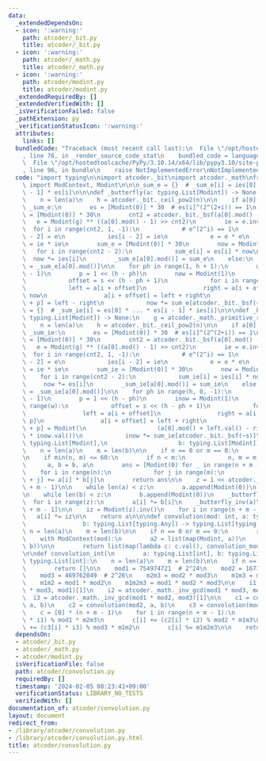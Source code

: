 ```yaml
---
data:
  _extendedDependsOn:
  - icon: ':warning:'
    path: atcoder/_bit.py
    title: atcoder/_bit.py
  - icon: ':warning:'
    path: atcoder/_math.py
    title: atcoder/_math.py
  - icon: ':warning:'
    path: atcoder/modint.py
    title: atcoder/modint.py
  _extendedRequiredBy: []
  _extendedVerifiedWith: []
  _isVerificationFailed: false
  _pathExtension: py
  _verificationStatusIcon: ':warning:'
  attributes:
    links: []
  bundledCode: "Traceback (most recent call last):\n  File \"/opt/hostedtoolcache/PyPy/3.10.14/x64/lib/pypy3.10/site-packages/onlinejudge_verify/documentation/build.py\"\
    , line 76, in _render_source_code_stat\n    bundled_code = language.bundle(\n\
    \  File \"/opt/hostedtoolcache/PyPy/3.10.14/x64/lib/pypy3.10/site-packages/onlinejudge_verify/languages/python.py\"\
    , line 96, in bundle\n    raise NotImplementedError\nNotImplementedError\n"
  code: "import typing\n\nimport atcoder._bit\nimport atcoder._math\nfrom atcoder.modint\
    \ import ModContext, Modint\n\n\n_sum_e = {}  # _sum_e[i] = ies[0] * ... * ies[i\
    \ - 1] * es[i]\n\n\ndef _butterfly(a: typing.List[Modint]) -> None:\n    g = atcoder._math._primitive_root(a[0].mod())\n\
    \    n = len(a)\n    h = atcoder._bit._ceil_pow2(n)\n\n    if a[0].mod() not in\
    \ _sum_e:\n        es = [Modint(0)] * 30  # es[i]^(2^(2+i)) == 1\n        ies\
    \ = [Modint(0)] * 30\n        cnt2 = atcoder._bit._bsf(a[0].mod() - 1)\n     \
    \   e = Modint(g) ** ((a[0].mod() - 1) >> cnt2)\n        ie = e.inv()\n      \
    \  for i in range(cnt2, 1, -1):\n            # e^(2^i) == 1\n            es[i\
    \ - 2] = e\n            ies[i - 2] = ie\n            e = e * e\n            ie\
    \ = ie * ie\n        sum_e = [Modint(0)] * 30\n        now = Modint(1)\n     \
    \   for i in range(cnt2 - 2):\n            sum_e[i] = es[i] * now\n          \
    \  now *= ies[i]\n        _sum_e[a[0].mod()] = sum_e\n    else:\n        sum_e\
    \ = _sum_e[a[0].mod()]\n\n    for ph in range(1, h + 1):\n        w = 1 << (ph\
    \ - 1)\n        p = 1 << (h - ph)\n        now = Modint(1)\n        for s in range(w):\n\
    \            offset = s << (h - ph + 1)\n            for i in range(p):\n    \
    \            left = a[i + offset]\n                right = a[i + offset + p] *\
    \ now\n                a[i + offset] = left + right\n                a[i + offset\
    \ + p] = left - right\n            now *= sum_e[atcoder._bit._bsf(~s)]\n\n\n_sum_ie\
    \ = {}  # _sum_ie[i] = es[0] * ... * es[i - 1] * ies[i]\n\n\ndef _butterfly_inv(a:\
    \ typing.List[Modint]) -> None:\n    g = atcoder._math._primitive_root(a[0].mod())\n\
    \    n = len(a)\n    h = atcoder._bit._ceil_pow2(n)\n\n    if a[0].mod() not in\
    \ _sum_ie:\n        es = [Modint(0)] * 30  # es[i]^(2^(2+i)) == 1\n        ies\
    \ = [Modint(0)] * 30\n        cnt2 = atcoder._bit._bsf(a[0].mod() - 1)\n     \
    \   e = Modint(g) ** ((a[0].mod() - 1) >> cnt2)\n        ie = e.inv()\n      \
    \  for i in range(cnt2, 1, -1):\n            # e^(2^i) == 1\n            es[i\
    \ - 2] = e\n            ies[i - 2] = ie\n            e = e * e\n            ie\
    \ = ie * ie\n        sum_ie = [Modint(0)] * 30\n        now = Modint(1)\n    \
    \    for i in range(cnt2 - 2):\n            sum_ie[i] = ies[i] * now\n       \
    \     now *= es[i]\n        _sum_ie[a[0].mod()] = sum_ie\n    else:\n        sum_ie\
    \ = _sum_ie[a[0].mod()]\n\n    for ph in range(h, 0, -1):\n        w = 1 << (ph\
    \ - 1)\n        p = 1 << (h - ph)\n        inow = Modint(1)\n        for s in\
    \ range(w):\n            offset = s << (h - ph + 1)\n            for i in range(p):\n\
    \                left = a[i + offset]\n                right = a[i + offset +\
    \ p]\n                a[i + offset] = left + right\n                a[i + offset\
    \ + p] = Modint(\n                    (a[0].mod() + left.val() - right.val())\
    \ * inow.val())\n            inow *= sum_ie[atcoder._bit._bsf(~s)]\n\n\ndef convolution_mod(a:\
    \ typing.List[Modint],\n                    b: typing.List[Modint]) -> typing.List[Modint]:\n\
    \    n = len(a)\n    m = len(b)\n\n    if n == 0 or m == 0:\n        return []\n\
    \n    if min(n, m) <= 60:\n        if n < m:\n            n, m = m, n\n      \
    \      a, b = b, a\n        ans = [Modint(0) for _ in range(n + m - 1)]\n    \
    \    for i in range(n):\n            for j in range(m):\n                ans[i\
    \ + j] += a[i] * b[j]\n        return ans\n\n    z = 1 << atcoder._bit._ceil_pow2(n\
    \ + m - 1)\n\n    while len(a) < z:\n        a.append(Modint(0))\n    _butterfly(a)\n\
    \n    while len(b) < z:\n        b.append(Modint(0))\n    _butterfly(b)\n\n  \
    \  for i in range(z):\n        a[i] *= b[i]\n    _butterfly_inv(a)\n    a = a[:n\
    \ + m - 1]\n\n    iz = Modint(z).inv()\n    for i in range(n + m - 1):\n     \
    \   a[i] *= iz\n\n    return a\n\n\ndef convolution(mod: int, a: typing.List[typing.Any],\n\
    \                b: typing.List[typing.Any]) -> typing.List[typing.Any]:\n   \
    \ n = len(a)\n    m = len(b)\n\n    if n == 0 or m == 0:\n        return []\n\n\
    \    with ModContext(mod):\n        a2 = list(map(Modint, a))\n        b2 = list(map(Modint,\
    \ b))\n\n        return list(map(lambda c: c.val(), convolution_mod(a2, b2)))\n\
    \n\ndef convolution_int(\n        a: typing.List[int], b: typing.List[int]) ->\
    \ typing.List[int]:\n    n = len(a)\n    m = len(b)\n\n    if n == 0 or m == 0:\n\
    \        return []\n\n    mod1 = 754974721  # 2^24\n    mod2 = 167772161  # 2^25\n\
    \    mod3 = 469762049  # 2^26\n    m2m3 = mod2 * mod3\n    m1m3 = mod1 * mod3\n\
    \    m1m2 = mod1 * mod2\n    m1m2m3 = mod1 * mod2 * mod3\n\n    i1 = atcoder._math._inv_gcd(mod2\
    \ * mod3, mod1)[1]\n    i2 = atcoder._math._inv_gcd(mod1 * mod3, mod2)[1]\n  \
    \  i3 = atcoder._math._inv_gcd(mod1 * mod2, mod3)[1]\n\n    c1 = convolution(mod1,\
    \ a, b)\n    c2 = convolution(mod2, a, b)\n    c3 = convolution(mod3, a, b)\n\n\
    \    c = [0] * (n + m - 1)\n    for i in range(n + m - 1):\n        c[i] += (c1[i]\
    \ * i1) % mod1 * m2m3\n        c[i] += (c2[i] * i2) % mod2 * m1m3\n        c[i]\
    \ += (c3[i] * i3) % mod3 * m1m2\n        c[i] %= m1m2m3\n\n    return c\n"
  dependsOn:
  - atcoder/_bit.py
  - atcoder/_math.py
  - atcoder/modint.py
  isVerificationFile: false
  path: atcoder/convolution.py
  requiredBy: []
  timestamp: '2024-02-05 08:23:41+09:00'
  verificationStatus: LIBRARY_NO_TESTS
  verifiedWith: []
documentation_of: atcoder/convolution.py
layout: document
redirect_from:
- /library/atcoder/convolution.py
- /library/atcoder/convolution.py.html
title: atcoder/convolution.py
---
```

